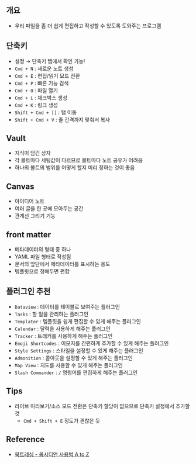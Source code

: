 ## 개요

- 우리 파일을 좀 더 쉽게 편집하고 작성할 수 있도록 도와주는 프로그램

## 단축키

- 설정 → 단축키 탭에서 확인 가능!
- `Cmd + N` : 새로운 노트 생성
- `Cmd + E` : 편집/읽기 모드 전환
- `Cmd + P` : 빠른 기능 검색
- `Cmd + O` : 파일 열기
- `Cmd + L` : 체크박스 생성
- `Cmd + K` : 링크 생성
- `Shift + Cmd + []` : 탭 이동
- `Shift + Cmd + V` : 줄 간격까지 맞춰서 복사

## Vault

- 지식이 담긴 상자
- 각 볼트마다 세팅값이 다르므로 볼트마다 노트 공유가 어려움
- 하나의 볼트의 범위를 어떻게 할지 미리 정하는 것이 좋음

## Canvas

- 아이디어 노트
- 여러 글을 한 곳에 모아두는 공간
- 관계선 그리기 기능

## front matter

- 메타데이터의 형태 중 하나
- YAML 파일 형태로 작성됨
- 문서의 앞단에서 메타데이터를 표시하는 용도
- 템플릿으로 정해두면 편함

## 플러그인 추천

- `Dataview` : 데이터를 테이블로 보여주는 플러그인
- `Tasks` : 할 일을 관리하는 플러그인
- `Templater` : 템플릿을 쉽게 편집할 수 있게 해주는 플러그인
- `Calendar` : 달력을 사용하게 해주는 플러그인
- `Tracker` : 트래커를 사용하게 해주는 플러그인
- `Emoji Shortcodes` : 이모지를 간편하게 추가할 수 있게 해주는 플러그인
- `Style Settings` : 스타일을 설정할 수 있게 해주는 플러그인
- `Admonition` : 콜아웃을 설정할 수 있게 해주는 플러그인
- `Map View` : 지도를 사용할 수 있게 해주는 플러그인
- `Slash Commander` : `/` 명령어를 편집하게 해주는 플러그인

## Tips

- 라이브 미리보기/소스 모드 전환은 단축키 할당이 없으므로 단축키 설정에서 추가할 것
  - `Cmd + Shift + E` 정도가 괜찮은 듯

## Reference

- [북트레싱 - 옵시디언 사용법 A to Z](https://youtube.com/playlist?list=PL-KPFbwFiAWA3bR3QSK3w6r_XM0KRzEFl&si=ZMCblJa9Xa756ccu)
